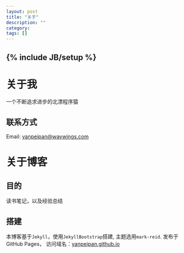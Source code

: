 ```yaml
---
layout: post
title: "关于"
description: ""
category:
tags: []
---
```

{% include JB/setup %}
---
# 关于我
  一个不断追求进步的北漂程序猿
## 联系方式
  Email: yanpeipan@waywings.com


# 关于博客
## 目的
  读书笔记，以及经验总结
## 搭建
  本博客基于`Jekyll`，使用`JekyllBootstrap`搭建, 主题选用`mark-reid`.  发布于GitHub Pages， 访问域名：[yanpeipan.github.io](http://yanpeipan.github.io/)
